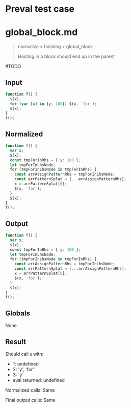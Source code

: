# Preval test case

# global_block.md

> normalize > hoisting > global_block
>
> Hosting in a block should end up in the parent

#TODO

## Input

`````js filename=intro
function f() {
  $(x);
  for (var [x] in {y: 100}) $(x, 'for');
  $(x);
}
f();
`````

## Normalized

`````js filename=intro
function f() {
  var x;
  $(x);
  const tmpForInRhs = { y: 100 };
  let tmpForInLhsNode;
  for (tmpForInLhsNode in tmpForInRhs) {
    const arrAssignPatternRhs = tmpForInLhsNode;
    const arrPatternSplat = [...arrAssignPatternRhs];
    x = arrPatternSplat[0];
    $(x, 'for');
  }
  $(x);
}
f();
`````

## Output

`````js filename=intro
function f() {
  var x;
  $(x);
  const tmpForInRhs = { y: 100 };
  let tmpForInLhsNode;
  for (tmpForInLhsNode in tmpForInRhs) {
    const arrAssignPatternRhs = tmpForInLhsNode;
    const arrPatternSplat = [...arrAssignPatternRhs];
    x = arrPatternSplat[0];
    $(x, 'for');
  }
  $(x);
}
f();
`````

## Globals

None

## Result

Should call `$` with:
 - 1: undefined
 - 2: 'y', 'for'
 - 3: 'y'
 - eval returned: undefined

Normalized calls: Same

Final output calls: Same

